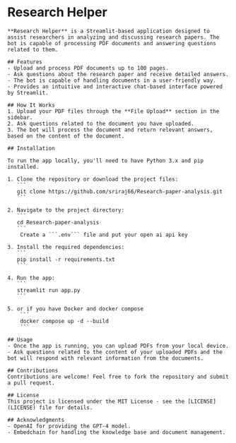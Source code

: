 # Research Helper

    **Research Helper** is a Streamlit-based application designed to assist researchers in analyzing and discussing research papers. The bot is capable of processing PDF documents and answering questions related to them.

    ## Features
    - Upload and process PDF documents up to 100 pages.
    - Ask questions about the research paper and receive detailed answers.
    - The bot is capable of handling documents in a user-friendly way.
    - Provides an intuitive and interactive chat-based interface powered by Streamlit.

    ## How It Works
    1. Upload your PDF files through the **File Upload** section in the sidebar.
    2. Ask questions related to the document you have uploaded.
    3. The bot will process the document and return relevant answers, based on the content of the document.
    
    ## Installation

    To run the app locally, you'll need to have Python 3.x and pip installed.

    1. Clone the repository or download the project files:
       ```
       git clone https://github.com/sriraj66/Research-paper-analysis.git
       ```

    2. Navigate to the project directory:
       ```
       cd Research-paper-analysis
       ```
        Create a ```.env``` file and put your open ai api key

    3. Install the required dependencies:
       ```
       pip install -r requirements.txt
       ```

    4. Run the app:
       ```
       streamlit run app.py
       ```
    
    5. or if you have Docker and docker compose
        ```
        docker compose up -d --build
        ```

    ## Usage
    - Once the app is running, you can upload PDFs from your local device.
    - Ask questions related to the content of your uploaded PDFs and the bot will respond with relevant information from the documents.
    
    ## Contributions
    Contributions are welcome! Feel free to fork the repository and submit a pull request.

    ## License
    This project is licensed under the MIT License - see the [LICENSE](LICENSE) file for details.

    ## Acknowledgments
    - OpenAI for providing the GPT-4 model.
    - Embedchain for handling the knowledge base and document management.